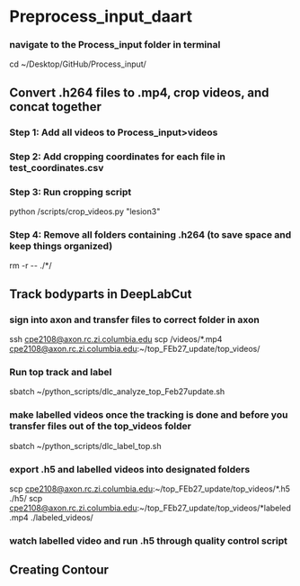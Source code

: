 # Preprocess_input_daart

### navigate to the Process_input folder in terminal

cd ~/Desktop/GitHub/Process_input/

## Convert .h264 files to .mp4, crop videos, and concat together

### Step 1: Add all videos to Process_input>videos
### Step 2: Add cropping coordinates for each file in test_coordinates.csv
### Step 3: Run cropping script

python /scripts/crop_videos.py "lesion3"

### Step 4: Remove all folders containing .h264 (to save space and keep things organized)

rm -r -- ./*/

## Track bodyparts in DeepLabCut

### sign into axon and transfer files to correct folder in axon

ssh cpe2108@axon.rc.zi.columbia.edu
scp /videos/*.mp4 cpe2108@axon.rc.zi.columbia.edu:~/top_FEb27_update/top_videos/

### Run top track and label

sbatch ~/python_scripts/dlc_analyze_top_Feb27update.sh

### make labelled videos once the tracking is done and before you transfer files out of the top_videos folder

sbatch ~/python_scripts/dlc_label_top.sh

### export .h5 and labelled videos into designated folders

scp cpe2108@axon.rc.zi.columbia.edu:~/top_FEb27_update/top_videos/*.h5 ./h5/
scp cpe2108@axon.rc.zi.columbia.edu:~/top_FEb27_update/top_videos/*labeled.mp4 ./labeled_videos/

### watch labelled video and run .h5 through quality control script


## Creating Contour

